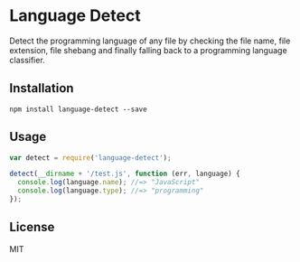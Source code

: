 # Language Detect

Detect the programming language of any file by checking the file name, file extension, file shebang and finally falling back to a programming language classifier.

## Installation

```
npm install language-detect --save
```

## Usage

```javascript
var detect = require('language-detect');

detect(__dirname + '/test.js', function (err, language) {
  console.log(language.name); //=> "JavaScript"
  console.log(language.type); //=> "programming"
});
```

## License

MIT
